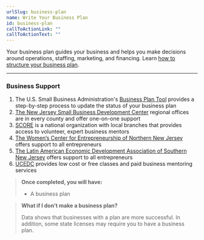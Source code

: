 ```yaml
---
urlSlug: business-plan
name: Write Your Business Plan
id: business-plan
callToActionLink: ""
callToActionText: ""
---
```


Your business plan guides your business and helps you make decisions around operations, staffing, marketing, and financing. Learn [how to structure your business plan](https://business.nj.gov/pages/create-a-business-plan). 

---

### Business Support

1. The U.S. Small Business Administration's [Business Plan Tool](https://www.sba.gov/business-guide/plan-your-business/write-your-business-plan) provides a step-by-step process to update the status of your business plan
2. [The New Jersey Small Business Development Center](https://njsbdc.com/) regional offices are in every county and offer one-on-one support
3. [SCORE](https://www.score.org/) is a national organization with local branches that provides access to volunteer, expert business mentors
4. [The Women’s Center for Entrepreneurship of Northern New Jersey](https://www.wcecnj.org/) offers support to all entrepreneurs
5. [The Latin American Economic Development Association of Southern New Jersey](http://www.laeda.com/) offers support to all entrepreneurs
6. [UCEDC](https://ucedc.com/) provides low cost or free classes and paid business mentoring services

>**Once completed, you will have:**
>
>- A business plan 

>**What if I don't make a business plan?**
>
>Data shows that businesses with a plan are more successful. In addition, some state licenses may require you to have a business plan.
